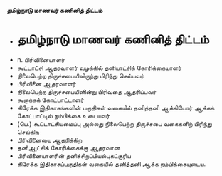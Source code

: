 **தமிழ்நாடு மாணவர் கணினித் திட்டம்**
- # தமிழ்நாடு மாணவர் கணினித் திட்டம்
- n. பிரிவினையாளர்
- கூட்டாட்சி ஆதரவாளர் வழக்கில் தனியாட்சிக் கோரிக்கையாளர்
- நிலைபெற்ற திருச்சபையிலிருந்து பிரிந்து செல்பவர்
- பிரிவினை ஆதரவாளர்
- நிலைபெற்ற திருச்சபையினின்று பிரிவதை ஆதரிப்பவர்
- கூறாக்கக் கோட்பாட்டாளர்
- கிரேக்க இதிகாசங்களின் பகுதிகள் வகையில் தனித்தனி ஆக்கியோர் ஆக்கக் கோட்பாட்டில் நம்பிக்கை உடையவர்
- (பெ.) கூட்டாட்சியமைப்பு அல்லது நிலைபெற்ற திருச்சபை வகைகளிற் பிரிந்து செல்கிற
- பிரிவினையை ஆதரிக்கிற
- தனிஆட்சிக் கோரிக்கைக்கு ஆதரவான
- பிரிவினையாளரின் தனிச்சிறப்பியல்புகட்குரிய
- கிரேக்க இதிகாசப்பகுதிகள் வகையில் தனித்தனி ஆக்க நம்பிக்கையுடைய.

